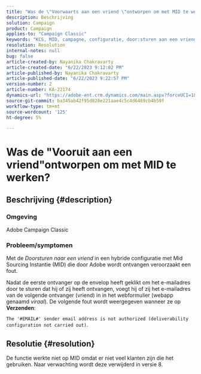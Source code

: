 ```yaml
---
title: "Was de \"Voorwaarts aan een vriend \"ontworpen om met MID te werken?"
description: Beschrijving
solution: Campaign
product: Campaign
applies-to: "Campaign Classic"
keywords: "KCS, MID, campagne, configuratie, door:sturen aan een vriend"
resolution: Resolution
internal-notes: null
bug: false
article-created-by: Nayanika Chakravarty
article-created-date: "6/22/2023 9:12:02 PM"
article-published-by: Nayanika Chakravarty
article-published-date: "6/22/2023 9:22:57 PM"
version-number: 2
article-number: KA-22174
dynamics-url: "https://adobe-ent.crm.dynamics.com/main.aspx?forceUCI=1&pagetype=entityrecord&etn=knowledgearticle&id=5a97c368-4111-ee11-8f6d-6045bd006d92"
source-git-commit: ba345ab42f95d828e221aae4c5c4d6469cb4b59f
workflow-type: tm+mt
source-wordcount: '125'
ht-degree: 5%

---
```


# Was de &quot;Vooruit aan een vriend&quot;ontworpen om met MID te werken?

## Beschrijving {#description}


### <b>Omgeving</b>

Adobe Campaign Classic

### <b>Probleem/symptomen</b>

Met de *Doorsturen naar een vriend* in een hybride configuratie met Mid Sourcing Instantie (MID) die door Adobe wordt ontvangen veroorzaakt een fout.

Nadat de eerste ontvanger op de envelop heeft geklikt om het e-mailadres door te sturen dat hij of zij heeft ontvangen, voegt hij of zij het e-mailadres van de volgende ontvanger (vriend) in in het webformulier (webapp genaamd *viraal*). De volgende fout wordt weergegeven wanneer ze op <b>Verzenden</b>:

`The '#EMAIL#' sender email address is not authorized (deliverability configuration not carried out)`.


## Resolutie {#resolution}


De functie werkte niet op MID omdat er niet veel klanten zijn die het gebruiken. Naar verwachting wordt deze verwijderd in versie 8.
